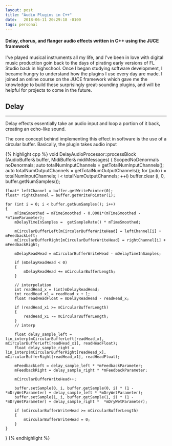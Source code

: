 ```yaml
---
layout: post
title: "Audio Plugins in C++"
date:   2018-06-11 20:29:18 -0100
tags: personal
---
```


#### Delay, chorus, and flanger audio effects written in C++ using the JUCE framework

I've played musical instruments all my life, and I've been in love with digital music production
goin back to the days of pirating early versions of FL Studio back in highschool. Once I began studying
software development, I became hungry to understand how the plugins I use every day are made. I joined an
online course on the JUCE framework which gave me the knowledge to build these surprisingly great-sounding
plugins, and will be helpful for projects to come in the future.


## Delay
----
Delay effects essentially take an audio input and loop a portion of it back, creating an echo-like sound.

The core concept behind implementing this effect in software is the use of a circular buffer. Basically, the plugin takes audio input 

{% highlight cpp %}
void DelayAudioProcessor::processBlock (AudioBuffer<float>& buffer, MidiBuffer& midiMessages)
{
    ScopedNoDenormals noDenormals;
    auto totalNumInputChannels  = getTotalNumInputChannels();
    auto totalNumOutputChannels = getTotalNumOutputChannels();
    for (auto i = totalNumInputChannels; i < totalNumOutputChannels; ++i)
        buffer.clear (i, 0, buffer.getNumSamples());
    
    float* leftChannel = buffer.getWritePointer(0);
    float* rightChannel = buffer.getWritePointer(1);
    
    for (int i = 0; i < buffer.getNumSamples(); i++)
    {
        mTimeSmoothed = mTimeSmoothed - 0.0001*(mTimeSmoothed - *mTimeParameter);
        mDelayTimeInSamples =  getSampleRate() * mTimeSmoothed;
        
        mCircularBufferLeft[mCircularBufferWriteHead] = leftChannel[i] + mFeedbackLeft;
        mCircularBufferRight[mCircularBufferWriteHead] = rightChannel[i] + mFeedbackRight;
        
        mDelayReadHead = mCircularBufferWriteHead - mDelayTimeInSamples;
        
        if (mDelayReadHead < 0)
        {
            mDelayReadHead += mCircularBufferLength;
        }
        
        // interpolation
        int readHead_x = (int)mDelayReadHead;
        int readHead_x1 = readHead_x + 1;
        float readHeadFloat = mDelayReadHead - readHead_x;
        
        if (readHead_x1 >= mCircularBufferLength)
        {
            readHead_x1 -= mCircularBufferLength;
        }
        // interp
        
        float delay_sample_left = lin_interp(mCircularBufferLeft[readHead_x], mCircularBufferLeft[readHead_x1], readHeadFloat);
        float delay_sample_right = lin_interp(mCircularBufferRight[readHead_x], mCircularBufferRight[readHead_x1], readHeadFloat);
        
        mFeedbackLeft = delay_sample_left * *mFeedbackParameter;
        mFeedbackRight = delay_sample_right * *mFeedbackParameter;
        
        mCircularBufferWriteHead++;
        
        buffer.setSample(0, i, buffer.getSample(0, i) * (1 - *mDryWetParameter) + delay_sample_left * *mDryWetParameter);
        buffer.setSample(1, i, buffer.getSample(1, i) * (1 - *mDryWetParameter) + delay_sample_right *  *mDryWetParameter);
        
        if (mCircularBufferWriteHead >= mCircularBufferLength)
        {
            mCircularBufferWriteHead = 0;
        }
    }
}
{% endhighlight %}